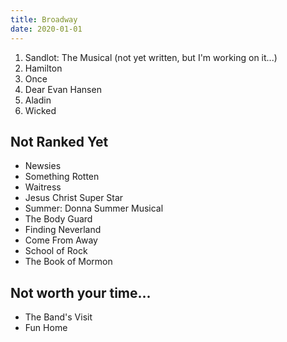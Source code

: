 ```yaml
---
title: Broadway
date: 2020-01-01
---
```


1. <div>Sandlot: The Musical <span class="description">(not yet written, but I'm working on it...)</span></div>
2. Hamilton
3. Once
4. Dear Evan Hansen
5. Aladin
6. Wicked

## Not Ranked Yet
* Newsies
* Something Rotten
* Waitress
* Jesus Christ Super Star
* Summer: Donna Summer Musical
* The Body Guard
* Finding Neverland
* Come From Away
* School of Rock
* The Book of Mormon

## Not worth your time...
* The Band's Visit
* Fun Home
